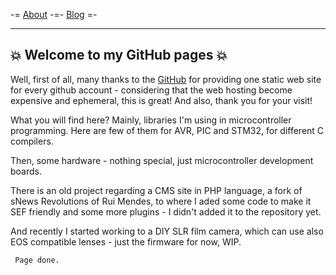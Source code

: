 -= [About](about.md) -=- [Blog](news.md) =-
<hr />

## :boom: Welcome to my GitHub pages :boom:

Well, first of all, many thanks to the [GitHub](https://pages.github.com/) for providing one static web site for every github account - considering that the web hosting become expensive and ephemeral, this is great! And also, thank you for your visit!

What you will find here? Mainly, libraries I'm using in microcontroller programming. Here are few of them for AVR, PIC and STM32, for different C compilers. 

Then, some hardware - nothing special, just microcontroller development boards. 

There is an old project regarding a CMS site in PHP language, a fork of sNews Revolutions of Rui Mendes, to where I aded some code to make it SEF friendly and some more plugins - I didn't added it to the repository yet.

And recently I started working to a DIY SLR film camera, which can use also EOS compatible lenses - just the firmware for now, WIP.

```
 Page done.
```
